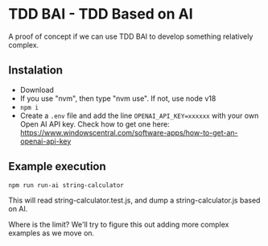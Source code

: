 # TDD BAI - TDD Based on AI

A proof of concept if we can use TDD BAI to develop something relatively complex.

## Instalation

- Download
- If you use "nvm", then type "nvm use". If not, use node v18
- `npm i`
- Create a `.env` file and add the line `OPENAI_API_KEY=xxxxxx` with your own Open AI API key. Check how to get one here: https://www.windowscentral.com/software-apps/how-to-get-an-openai-api-key

## Example execution

`npm run run-ai string-calculator`

This will read string-calculator.test.js, and dump a string-calculator.js
based on AI.

Where is the limit? We'll try to figure this out adding more complex examples
as we move on.



